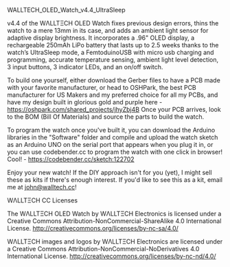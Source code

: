WALLTECH_OLED_Watch_v4.4_UltraSleep

v4.4 of the WΛLLTΞCH OLED Watch fixes previous design errors, thins the watch to a mere 13mm in its case, and adds an ambient light sensor for adaptive display brightness. It incorporates a .96" OLED display, a rechargeable 250mAh LiPo battery that lasts up to 2.5 weeks thanks to the watch’s UltraSleep mode, a FemtoduinoUSB with micro usb charging and programming, accurate temperature sensing, ambient light level detection, 3 input buttons, 3 indicator LEDs, and an on/off switch.

To build one yourself, either download the Gerber files to have a PCB made with your favorite manufacturer, or head to OSHPark, the best PCB manufacturer for US Makers and my preferred choice for all my PCBs, and have my design built in glorious gold and purple here - https://oshpark.com/shared_projects/jhyZbj4B Once your PCB arrives, look to the BOM (Bill Of Materials) and source the parts to build the watch.

To program the watch once you've built it, you can download the Arduino libraries in the "Software" folder and compile and upload the watch sketch as an Arduino UNO on the serial port that appears when you plug it in, or you can use codebender.cc to program the watch with one click in browser! Cool! - https://codebender.cc/sketch:122702

Enjoy your new watch! If the DIY approach isn't for you (yet), I might sell these as kits if there's enough interest. If you'd like to see this as a kit, email me at john@walltech.cc!

WΛLLTΞCH CC Licenses

The WΛLLTΞCH OLED Watch by WΛLLTΞCH Electronics is licensed under a Creative Commons Attribution-NonCommercial-ShareAlike 4.0 International License. http://creativecommons.org/licenses/by-nc-sa/4.0/

WΛLLTΞCH images and logos by WΛLLTΞCH Electronics are licensed under a Creative Commons Attribution-NonCommercial-NoDerivatives 4.0 International License. http://creativecommons.org/licenses/by-nc-nd/4.0/
